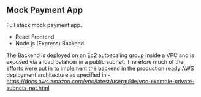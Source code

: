 ## Mock Payment App 

Full stack mock payment app.
- React Frontend
- Node.js (Express) Backend

The Backend is deployed on an Ec2 autoscaling group inside a VPC and is exposed via a load balancer in a public subnet. Therefore much of the efforts were put in to implement the backend in the production ready AWS deployment architecture as specified in - https://docs.aws.amazon.com/vpc/latest/userguide/vpc-example-private-subnets-nat.html  
